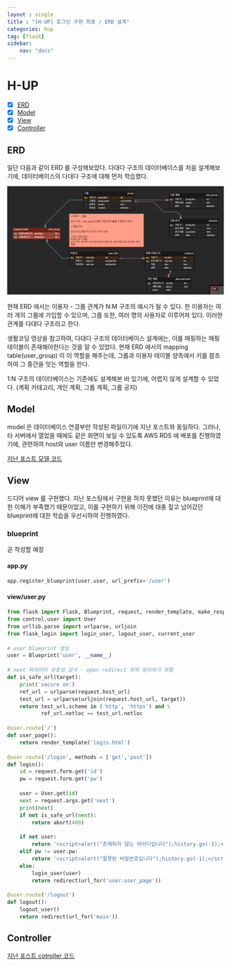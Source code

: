 ```yaml
---
layout : single
title : "[H-UP] 로그인 구현 최종 / ERD 설계"
categories: hup
tag: [flask]
sidebar:
    nav: "docs"
---
```


# H-UP

-  [x] [ERD](#erd)
-  [x] [Model](#model)
-  [x] [View](#view)
-  [x] [Controller](#controller)

## ERD

일단 다음과 같이 ERD 를 구성해보았다. 다대다 구조의 데이터베이스를 처음 설계해보기에, 데이터베이스의 다대다 구조에 대해 먼저 학습했다.

<img src="/images/hup/erd1.png">

현재 ERD 에서는 이용자 - 그룹 관계가 N:M 구조의 예시가 될 수 있다. 한 이용자는 여러 개의 그룹에 가입할 수 있으며, 그룹 또한, 여러 명의 사용자로 이루어져 있다. 이러한 관계를 다대다 구조라고 한다. 

생활코딩 영상을 참고하여, 다대다 구조의 데이터베이스 설계에는, 이를 매핑하는 매핑테이블이 존재해야한다는 것을 알 수 있었다. 현재 ERD 에서의 mapping table(user_group) 이 이 역할을 해주는데, 그룹과 이용자 테이블 양측에서 키를 참조하여 그 중간을 잇는 역할을 한다.

1:N 구조의 데이터베이스는 기존에도 설계해본 바 있기에, 어렵지 않게 설계할 수 있었다. (계획 카테고리, 개인 계획, 그룹 계획, 그룹 공지)

## Model

model 은 데이터베이스 연결부만 작성된 파일이기에 지난 포스트와 동일하다. 그러나, 타 서버에서 열었을 때에도 같은 화면이 보일 수 있도록 AWS RDS 에 배포를 진행하였기에, 관련하여 host와 user 이름만 변경해주었다.

[지난 포스트 모델 코드](../hup0/#model)

## View

드디어 view 를 구현했다. 지난 포스팅에서 구현을 하지 못했던 이유는 blueprint에 대한 이해가 부족했기 때문이었고, 이를 구현하기 위해 이전에 대충 짚고 넘어갔던 blueprint에 대한 학습을 우선시하여 진행하였다.

### blueprint

곧 작성할 예정

#### app.py

```python
app.register_blueprint(user.user, url_prefix='/user')
```

#### view/user.py

```python
from flask import Flask, Blueprint, request, render_template, make_response, redirect, url_for, abort
from control.user import User
from urllib.parse import urlparse, urljoin
from flask_login import login_user, logout_user, current_user

# user blueprint 생성
user = Blueprint('user', __name__)

# next 파라미터 유효성 검사 - open redirect 취약 방지하기 위함
def is_safe_url(target):
    print('secure on')
    ref_url = urlparse(request.host_url)
    test_url = urlparse(urljoin(request.host_url, target))
    return test_url.scheme in ('http', 'https') and \
           ref_url.netloc == test_url.netloc

@user.route('/')
def user_page():
    return render_template('login.html')

@user.route('/login', methods = ['get','post'])
def login():
    id = request.form.get('id')
    pw = request.form.get('pw')

    user = User.get(id)
    next = request.args.get('next')
    print(next)
    if not is_safe_url(next):
        return abort(400)

    if not user:
        return '<script>alert("존재하지 않는 아이디입니다");history.go(-1);</script>'
    elif pw != user.pw:
        return '<script>alert("잘못된 비밀번호입니다");history.go(-1);</script>'
    else:
        login_user(user)
        return redirect(url_for('user.user_page'))

@user.route('/logout')
def logout():
    logout_user()
    return redirect(url_for('main'))
```

## Controller

[지난 포스트 cotroller 코드](../hup0/#controller)
